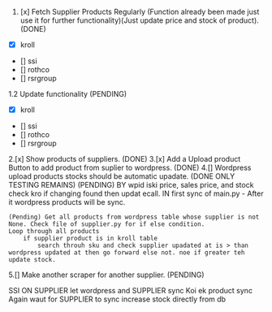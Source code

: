 <!-- TASKS  TO BE DONE-->
1. [x] Fetch Supplier Products Regularly (Function already been made just use it for further  functionality)(Just update price and stock of product). (DONE)
- [x] kroll
- [] ssi
- [] rothco
- [] rsrgroup

1.2 Update functionality (PENDING)
- [x] kroll
- [] ssi
- [] rothco
- [] rsrgroup

2.[x] Show products of suppliers. (DONE)
3.[x] Add a Upload product Button to add product from suplier to wordpress. (DONE)
4.[]  Wordpress upload products stocks should be automatic upadate. (DONE ONLY TESTING REMAINS)
    (PENDING) BY wpid iski price, sales price, and stock check kro  if changing found then updat ecall. IN first sync of main.py
    - After it wordpress products will be sync.

    (Pending) Get all products from wordpress table whose supplier is not None. Check file of supplier.py for if else condition.
    Loop through all products
        if supplier product is in kroll table
            search throuh sku and check supplier upadated at is > than wordpress updated at then go forward else not. noe if greater teh update stock.


5.[] Make another scraper for another supplier. (PENDING)

SSI ON SUPPLIER
let wordpress and SUPPLIER sync 
Koi ek product sync
Again waut for SUPPLIER to sync
increase stock directly from db  